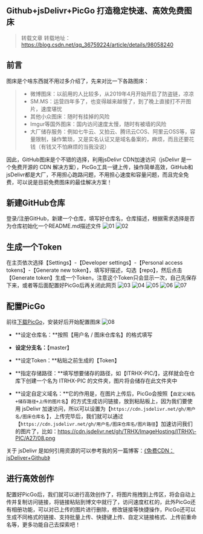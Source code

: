 Github+jsDelivr+PicGo 打造稳定快速、高效免费图床
---


> 转载文章
> 转载地址：https://blog.csdn.net/qq_36759224/article/details/98058240

## 前言

图床是个啥东西就不用过多介绍了，先来对比一下各路图床：

> *   微博图床：以前用的人比较多，从2019年4月开始开启了防盗链，凉凉
> *   SM.MS：运营四年多了，也变得越来越慢了，到了晚上直接打不开图片，速度堪忧
> *   其他小众图床：随时有挂掉的风险
> *   Imgur等国外图床：国内访问速度太慢，随时有被墙的风险
> *   大厂储存服务：例如七牛云、又拍云、腾讯云COS、阿里云OSS等，容量限制，操作繁琐，又是实名认证又是域名备案的，麻烦，而且还要花钱（有钱又不怕麻烦的当我没说）

因此，GitHub图床是个不错的选择，利用jsDelivr CDN加速访问（jsDelivr 是一个免费开源的 CDN 解决方案），PicGo工具一键上传，操作简单高效，GitHub和jsDelivr都是大厂，不用担心跑路问题，不用担心速度和容量问题，而且完全免费，可以说是目前免费图床的最佳解决方案！

## 新建GitHub仓库

登录/注册GitHub，新建一个仓库，填写好仓库名，仓库描述，根据需求选择是否为仓库初始化一个README.md描述文件
![01](https://img-blog.csdnimg.cn/20190920000150159.png?x-oss-process=image/watermark,type_ZmFuZ3poZW5naGVpdGk,shadow_10,text_aHR0cHM6Ly9ibG9nLmNzZG4ubmV0L3FxXzM2NzU5MjI0,size_16,color_FFFFFF,t_70)
![02](https://img-blog.csdnimg.cn/20190920000139844.png?x-oss-process=image/watermark,type_ZmFuZ3poZW5naGVpdGk,shadow_10,text_aHR0cHM6Ly9ibG9nLmNzZG4ubmV0L3FxXzM2NzU5MjI0,size_16,color_FFFFFF,t_70)


## 生成一个Token

在主页依次选择【Settings】\-【Developer settings】\-【Personal access tokens】\-【Generate new token】，填写好描述，勾选【repo】，然后点击【Generate token】生成一个Token，注意这个Token只会显示一次，自己先保存下来，或者等后面配置好PicGo后再关闭此网页
![03](https://img-blog.csdnimg.cn/20190920000128625.png?x-oss-process=image/watermark,type_ZmFuZ3poZW5naGVpdGk,shadow_10,text_aHR0cHM6Ly9ibG9nLmNzZG4ubmV0L3FxXzM2NzU5MjI0,size_16,color_FFFFFF,t_70)
![04](https://img-blog.csdnimg.cn/20190920000117661.png?x-oss-process=image/watermark,type_ZmFuZ3poZW5naGVpdGk,shadow_10,text_aHR0cHM6Ly9ibG9nLmNzZG4ubmV0L3FxXzM2NzU5MjI0,size_16,color_FFFFFF,t_70)
![05](https://img-blog.csdnimg.cn/20190920000103409.png?x-oss-process=image/watermark,type_ZmFuZ3poZW5naGVpdGk,shadow_10,text_aHR0cHM6Ly9ibG9nLmNzZG4ubmV0L3FxXzM2NzU5MjI0,size_16,color_FFFFFF,t_70)
![06](https://img-blog.csdnimg.cn/20190920000048156.png?x-oss-process=image/watermark,type_ZmFuZ3poZW5naGVpdGk,shadow_10,text_aHR0cHM6Ly9ibG9nLmNzZG4ubmV0L3FxXzM2NzU5MjI0,size_16,color_FFFFFF,t_70)
![07](https://img-blog.csdnimg.cn/20190920000036465.png?x-oss-process=image/watermark,type_ZmFuZ3poZW5naGVpdGk,shadow_10,text_aHR0cHM6Ly9ibG9nLmNzZG4ubmV0L3FxXzM2NzU5MjI0,size_16,color_FFFFFF,t_70)


## 配置PicGo

前往[下载PicGo](https://github.com/Molunerfinn/picgo/releases)，安装好后开始配置图床
![08](https://img-blog.csdnimg.cn/20190920000020217.png?x-oss-process=image/watermark,type_ZmFuZ3poZW5naGVpdGk,shadow_10,text_aHR0cHM6Ly9ibG9nLmNzZG4ubmV0L3FxXzM2NzU5MjI0,size_16,color_FFFFFF,t_70)

*   **设定仓库名：**按照【用户名 / 图床仓库名】的格式填写

*   **设定分支名：**【master】

*   **设定Token：**粘贴之前生成的【Token】

*   **指定存储路径：**填写想要储存的路径，如【ITRHX\-PIC/】，这样就会在仓库下创建一个名为 ITRHX\-PIC 的文件夹，图片将会储存在此文件夹中

*   **设定自定义域名：**它的作用是，在图片上传后，PicGo会按照【`自定义域名+储存路径+上传的图片名`】的方式生成访问链接，放到粘贴板上，因为我们要使用 jsDelivr 加速访问，所以可以设置为【`https://cdn.jsdelivr.net/gh/用户名/图床仓库名` 】，上传完毕后，我们就可以通过【`https://cdn.jsdelivr.net/gh/用户名/图床仓库名/图片路径`】加速访问我们的图片了，比如：https://cdn.jsdelivr.net/gh/TRHX/ImageHosting/ITRHX\-PIC/A27/08.png

关于 jsDelivr 是如何引用资源的可以参考我的另一篇博客：[《免费CDN：jsDeliver+Github》](https://www.itrhx.com/2019/02/10/A18-free-cdn/)

## 进行高效创作

配置好PicGo后，我们就可以进行高效创作了，将图片拖拽到上传区，将会自动上传并复制访问链接，将链接粘贴到博文中就行了，访问速度杠杠的，此外PicGo还有相册功能，可以对已上传的图片进行删除，修改链接等快捷操作，PicGo还可以生成不同格式的链接、支持批量上传、快捷键上传、自定义链接格式、上传前重命名等，更多功能自己去探索吧！